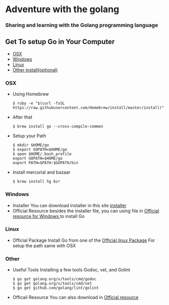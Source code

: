 # Adventure with the golang

### Sharing and learning with the Golang programming language

## Get To setup Go in Your Computer
- [OSX](#osx)
- [Windows](#windows)
- [Linux](#linux)
- [Other install(optional)](#other)

### OSX

- Using Homebrew 
	```
	$ ruby -e "$(curl -fsSL https://raw.githubusercontent.com/Homebrew/install/master/install)"
	```
- After that
	```
	$ brew install go --cross-compile-common
	```
- Setup your Path
	```
	$ mkdir $HOME/go
	$ export GOPATH=$HOME/go
	$ open $HOME/.bash_profile
	export GOPATH=$HOME/go
	export PATH=$PATH:$GOPATH/bin
	```
- Install mercurial and bazaar
	```
	$ brew install hg bzr
	```
### Windows

- Installer
You can download installer in this site [installer](https://golang.org/dl/)
- Official Resource
besides the installer file, you can using file in [Official resource for Windows ](https://golang.org/doc/install#windows) to install Go

### Linux
- Official Package
Install Go from one of the [Official linux Package](https://golang.org/dl/)
For setup the path same with OSX

### Other

- Useful Tools
Installing a few tools Godoc, vet, and Golint

	```
	$ go get golang.org/x/tools/cmd/godoc
	$ go get golang.org/x/tools/cmd/vet
	$ go get github.com/golang/lint/golint
	```
- Officail Resource
You can also download in [Official resource](https://golang.org/doc/go1.2#go_tools_godoc)
